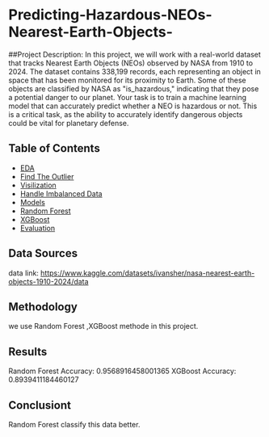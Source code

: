 # Predicting-Hazardous-NEOs-Nearest-Earth-Objects-
##Project Description:
In this project, we will work with a real-world dataset that tracks Nearest Earth Objects (NEOs)
observed by NASA from 1910 to 2024. The dataset contains 338,199 records, each representing
an object in space that has been monitored for its proximity to Earth. Some of these objects are
classified by NASA as "is_hazardous," indicating that they pose a potential danger to our planet.
Your task is to train a machine learning model that can accurately predict whether a NEO is
hazardous or not. This is a critical task, as the ability to accurately identify dangerous objects
could be vital for planetary defense.

## Table of Contents
- [EDA](#EDA)
- [Find The Outlier](#Find_The_Outlier)
- [Visilization](#Visilization)
- [Handle Imbalanced Data](#Handle_Imbalanced_Data)
- [Models](#Models)
- [Random Forest](#Random_Forest)
- [XGBoost](#XGBoost)
- [Evaluation](#Evaluation)

## Data Sources
data link: https://www.kaggle.com/datasets/ivansher/nasa-nearest-earth-objects-1910-2024/data

## Methodology
we use Random Forest ,XGBoost methode in this project.
## Results
Random Forest Accuracy: 0.9568916458001365
XGBoost Accuracy: 0.8939411184460127

## Conclusiont
Random Forest classify this data better.
